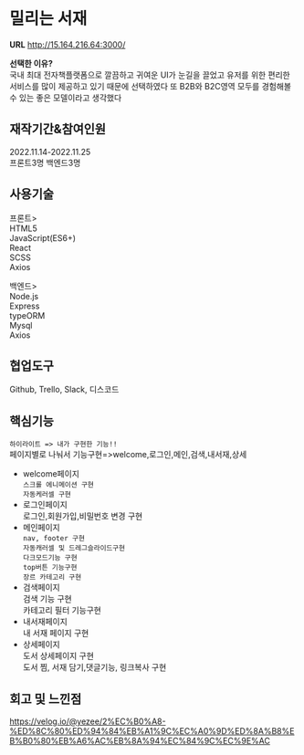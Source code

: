 # 밀리는 서재

**URL** http://15.164.216.64:3000/

**선택한 이유?**  
국내 최대 전자책플랫폼으로 깔끔하고 귀여운 UI가 눈길을 끌었고 유저를 위한 편리한 서비스를 많이 제공하고 있기 때문에 선택하였다
또 B2B와 B2C영역 모두를 경험해볼 수 있는 좋은 모델이라고 생각했다

## 재작기간&참여인원
2022.11.14-2022.11.25   
프론트3명 백엔드3명
    
## 사용기술
프론트>    
HTML5   
JavaScript(ES6+)    
React   
SCSS    
Axios     

백엔드>      
Node.js     
Express     
typeORM     
Mysql       
Axios     

## 협업도구     
Github, Trello, Slack, 디스코드

## 핵심기능
`하이라이트 => 내가 구현한 기능!!`  
페이지별로 나눠서 기능구현=>welcome,로그인,메인,검색,내서재,상세    

* welcome페이지    
`스크롤 에니메이션 구현`    
`자동케러셀 구현`    
* 로그인페이지    
로그인,회원가입,비밀번호 변경 구현   
* 메인페이지   
`nav, footer 구현`    
`자동캐러셀 및 드레그슬라이드구현`   
`다크모드기능 구현`   
`top버튼 기능구현`    
`장르 카테고리 구현`    
* 검색페이지   
검색 기능 구현    
카테고리 필터 기능구현    
* 내서재페이지    
내 서재 페이지 구현   
* 상세페이지   
도서 상세페이지 구현   
도서 찜, 서재 담기,댓글기능, 링크복사 구현   



## 회고 및 느낀점
https://velog.io/@yezee/2%EC%B0%A8-%ED%8C%80%ED%94%84%EB%A1%9C%EC%A0%9D%ED%8A%B8%EB%B0%80%EB%A6%AC%EB%8A%94%EC%84%9C%EC%9E%AC

